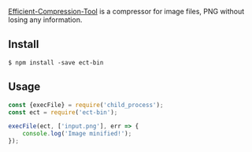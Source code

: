 [Efficient-Compression-Tool](https://github.com/fhanau/Efficient-Compression-Tool) is a compressor for image files, PNG without losing any information.

## Install

```
$ npm install -save ect-bin
```

## Usage

```js
const {execFile} = require('child_process');
const ect = require('ect-bin');

execFile(ect, ['input.png'], err => {
    console.log('Image minified!');
});
```
